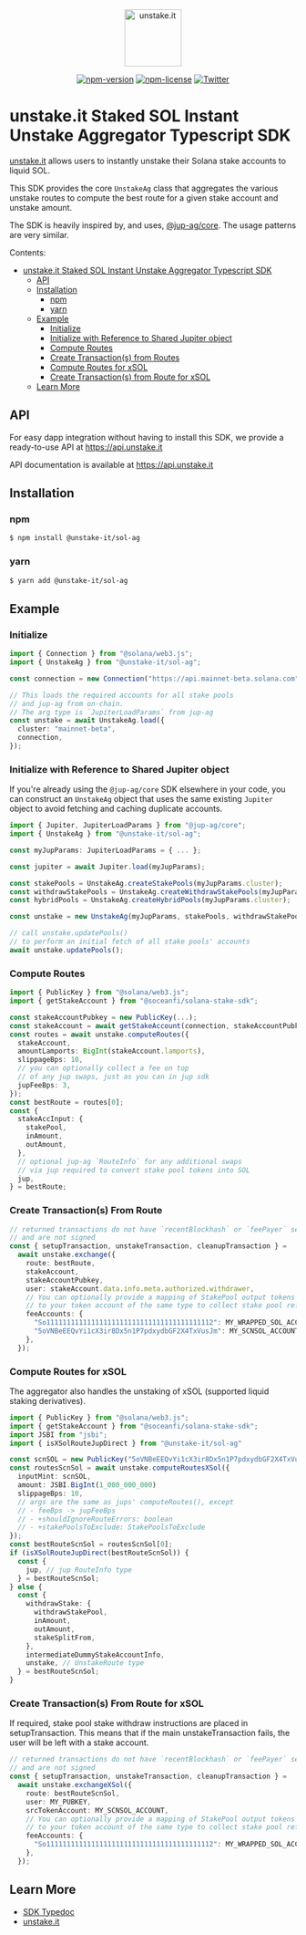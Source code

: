 <div align="center">
  <a href="https://unstake.it/">
  <!-- need to use raw.githubusercontent.com URL for it to work with externally (vercel) hosted typedoc -->
  <img src="https://raw.githubusercontent.com/igneous-labs/unstake-ag/master/assets/logo.png" height="100" alt="unstake.it">
  </a>
</div>

<div align="center">

[![npm-version](https://img.shields.io/npm/v/@unstake-it/sol-ag?style=flat)](https://npmjs.com/@unstake-it/sol-ag)
[![npm-license](https://img.shields.io/npm/l/@unstake-it/sol-ag?style=flat)](https://npmjs.com/@unstake-it/sol-ag)
[![Twitter](https://img.shields.io/twitter/follow/unstakeit?style=flat&color=f24f83)](https://twitter.com/unstakeit)

</div>

# unstake.it Staked SOL Instant Unstake Aggregator Typescript SDK

[unstake.it](https://unstake.it) allows users to instantly unstake their Solana stake accounts to liquid SOL.

This SDK provides the core `UnstakeAg` class that aggregates the various unstake routes to compute the best route for a given stake account and unstake amount.

The SDK is heavily inspired by, and uses, [@jup-ag/core](https://www.npmjs.com/package/@jup-ag/core). The usage patterns are very similar.

Contents:
- [unstake.it Staked SOL Instant Unstake Aggregator Typescript SDK](#unstakeit-staked-sol-instant-unstake-aggregator-typescript-sdk)
  - [API](#api)
  - [Installation](#installation)
    - [npm](#npm)
    - [yarn](#yarn)
  - [Example](#example)
    - [Initialize](#initialize)
    - [Initialize with Reference to Shared Jupiter object](#initialize-with-reference-to-shared-jupiter-object)
    - [Compute Routes](#compute-routes)
    - [Create Transaction(s) from Routes](#create-transactions-from-route)
    - [Compute Routes for xSOL](#compute-routes-for-xsol)
    - [Create Transaction(s) from Route for xSOL](#create-transactions-from-route-for-xsol)
  - [Learn More](#learn-more)

## API

For easy dapp integration without having to install this SDK, we provide a ready-to-use API at https://api.unstake.it

API documentation is available at https://api.unstake.it

## Installation

### npm

```bash
$ npm install @unstake-it/sol-ag
```

### yarn

```bash
$ yarn add @unstake-it/sol-ag
```

## Example

### Initialize

```ts
import { Connection } from "@solana/web3.js";
import { UnstakeAg } from "@unstake-it/sol-ag";

const connection = new Connection("https://api.mainnet-beta.solana.com");

// This loads the required accounts for all stake pools
// and jup-ag from on-chain.
// The arg type is `JupiterLoadParams` from jup-ag
const unstake = await UnstakeAg.load({
  cluster: "mainnet-beta",
  connection,
});
```

### Initialize with Reference to Shared Jupiter object

If you're already using the `@jup-ag/core` SDK elsewhere in your code, you can construct an `UnstakeAg` object that uses the same existing `Jupiter` object to avoid fetching and caching duplicate accounts.

```ts
import { Jupiter, JupiterLoadParams } from "@jup-ag/core";
import { UnstakeAg } from "@unstake-it/sol-ag";

const myJupParams: JupiterLoadParams = { ... };

const jupiter = await Jupiter.load(myJupParams);

const stakePools = UnstakeAg.createStakePools(myJupParams.cluster);
const withdrawStakePools = UnstakeAg.createWithdrawStakePools(myJupParams.cluster);
const hybridPools = UnstakeAg.createHybridPools(myJupParams.cluster);

const unstake = new UnstakeAg(myJupParams, stakePools, withdrawStakePools, hybridPools, jupiter);

// call unstake.updatePools()
// to perform an initial fetch of all stake pools' accounts
await unstake.updatePools();
```

### Compute Routes

```ts
import { PublicKey } from "@solana/web3.js";
import { getStakeAccount } from "@soceanfi/solana-stake-sdk";

const stakeAccountPubkey = new PublicKey(...);
const stakeAccount = await getStakeAccount(connection, stakeAccountPubkey);
const routes = await unstake.computeRoutes({
  stakeAccount,
  amountLamports: BigInt(stakeAccount.lamports),
  slippageBps: 10,
  // you can optionally collect a fee on top
  // of any jup swaps, just as you can in jup sdk
  jupFeeBps: 3,
});
const bestRoute = routes[0];
const {
  stakeAccInput: {
    stakePool,
    inAmount,
    outAmount,
  },
  // optional jup-ag `RouteInfo` for any additional swaps
  // via jup required to convert stake pool tokens into SOL
  jup,
} = bestRoute;
```

### Create Transaction(s) From Route

```ts
// returned transactions do not have `recentBlockhash` or `feePayer` set
// and are not signed
const { setupTransaction, unstakeTransaction, cleanupTransaction } =
  await unstake.exchange({
    route: bestRoute,
    stakeAccount,
    stakeAccountPubkey,
    user: stakeAccount.data.info.meta.authorized.withdrawer,
    // You can optionally provide a mapping of StakePool output tokens / wrapped SOL
    // to your token account of the same type to collect stake pool referral fees / jup swap fees
    feeAccounts: {
      "So11111111111111111111111111111111111111112": MY_WRAPPED_SOL_ACCOUNT,
      "5oVNBeEEQvYi1cX3ir8Dx5n1P7pdxydbGF2X4TxVusJm": MY_SCNSOL_ACCOUNT,
    },
  });
```

### Compute Routes for xSOL

The aggregator also handles the unstaking of xSOL (supported liquid staking derivatives).

```ts
import { PublicKey } from "@solana/web3.js";
import { getStakeAccount } from "@soceanfi/solana-stake-sdk";
import JSBI from "jsbi";
import { isXSolRouteJupDirect } from "@unstake-it/sol-ag"

const scnSOL = new PublicKey("5oVNBeEEQvYi1cX3ir8Dx5n1P7pdxydbGF2X4TxVusJm");
const routesScnSol = await unstake.computeRoutesXSol({
  inputMint: scnSOL,
  amount: JSBI.BigInt(1_000_000_000)
  slippageBps: 10,
  // args are the same as jups' computeRoutes(), except
  // - feeBps -> jupFeeBps
  // - +shouldIgnoreRouteErrors: boolean
  // - +stakePoolsToExclude: StakePoolsToExclude
});
const bestRouteScnSol = routesScnSol[0];
if (isXSolRouteJupDirect(bestRouteScnSol)) {
  const {
    jup, // jup RouteInfo type
  } = bestRouteScnSol;
} else {
  const {
    withdrawStake: {
      withdrawStakePool,
      inAmount,
      outAmount,
      stakeSplitFrom,
    },
    intermediateDummyStakeAccountInfo,
    unstake, // UnstakeRoute type
  } = bestRouteScnSol;
}
```

### Create Transaction(s) From Route for xSOL

If required, stake pool stake withdraw instructions are placed in setupTransaction. This means that if the main unstakeTransaction fails, the user will be left with a stake account.

```ts
// returned transactions do not have `recentBlockhash` or `feePayer` set
// and are not signed
const { setupTransaction, unstakeTransaction, cleanupTransaction } =
  await unstake.exchangeXSol({
    route: bestRouteScnSol,
    user: MY_PUBKEY,
    srcTokenAccount: MY_SCNSOL_ACCOUNT,
    // You can optionally provide a mapping of StakePool output tokens / wrapped SOL
    // to your token account of the same type to collect stake pool referral fees / jup swap fees
    feeAccounts: {
      "So11111111111111111111111111111111111111112": MY_WRAPPED_SOL_ACCOUNT,
    },
  });
```

## Learn More

- [SDK Typedoc](https://unstake-ag.vercel.app)
- [unstake.it](https://unstake.it)
